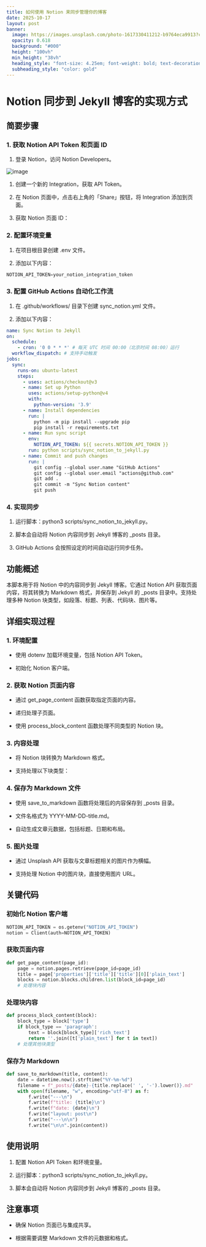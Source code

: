 ```yaml
---
title: 如何使用 Notion 来同步管理你的博客
date: 2025-10-17
layout: post
banner:
  image: https://images.unsplash.com/photo-1617330411212-b9764eca9913?crop=entropy&cs=tinysrgb&fit=max&fm=jpg&ixid=M3w2OTIwMzJ8MHwxfHJhbmRvbXx8fHx8fHx8fDE3NjA3Mzk1Mjd8&ixlib=rb-4.1.0&q=80&w=1080
  opacity: 0.618
  background: "#000"
  height: "100vh"
  min_height: "38vh"
  heading_style: "font-size: 4.25em; font-weight: bold; text-decoration: underline"
  subheading_style: "color: gold"
---
```


# Notion 同步到 Jekyll 博客的实现方式

## 简要步骤

### 1. 获取 Notion API Token 和页面 ID

1. 登录 Notion，访问 Notion Developers。

![image](https://prod-files-secure.s3.us-west-2.amazonaws.com/a7a0cc5a-89b9-4cda-8686-1fba0ca52f40/d19c1afe-dea5-4312-9333-786b0ba83054/image.png?X-Amz-Algorithm=AWS4-HMAC-SHA256&X-Amz-Content-Sha256=UNSIGNED-PAYLOAD&X-Amz-Credential=ASIAZI2LB4664UAWR6HA%2F20251017%2Fus-west-2%2Fs3%2Faws4_request&X-Amz-Date=20251017T221847Z&X-Amz-Expires=3600&X-Amz-Security-Token=IQoJb3JpZ2luX2VjEAYaCXVzLXdlc3QtMiJIMEYCIQDcwKTXt9DAS04i5qd5tYgpIzdeV9OJKbDvHtCPuDY%2F%2BwIhANzonNf8cj6Rpd0QsGJ%2F29oExV4e95l1s1yK3gmiPw1%2BKogECK%2F%2F%2F%2F%2F%2F%2F%2F%2F%2F%2FwEQABoMNjM3NDIzMTgzODA1IgxMmvsJKGBCExLv3%2Boq3ANCE3nnnXBYr5UqTEZPZAUsPy0ukbOxAbGNFpFe6HSmUbTM0AgjvUt8bFnr389cuCRe6xuoeqnPBhUNkGCVAdTNaB59tyRKzPnYg7wVTF1kvpW9hYoxZB4Yb9x4h9gHwzfY2WbOYLS%2BigiWiHZBN62lb1v3sV6BQaoXG8bvJZX80KQdXWMvMO2GExXDS7jmEL9mHnKmi34D4TldUZMfkjEPuVfUwMjUMNYR9Z6ui6ouM5SjaLQFYDNhO%2FaSyLw7ZMeKR1O%2FIPD5wUcKMzojIDXwB2orH1NbEI4Yjr%2Bih1fXecPss6MTMpe8zwsTYhRXk4YuYb%2BLtnrsQSyLZ7MEOVp3rqKTE1IARedhsqcBI%2ByL7TQ2rW3tSQL2iLFp1Ji8ePOsRsJt7m2yUC6tlrUcfcTJdC1Z%2FZHMFi9qEfBoD4FUmHZfHUIOMJOYn57RgNGKnJo1rW7RFACgiq18c0bgwUVRfBdH%2BLsKQdfjZT6FAtVmGBav%2Fcs7TN22R5tu7g1cfKyWs2HC1V89Z34Cr43fSLqzwceTI0A3Ccratqw4VyCwCR1qXSPioMQ5tGveHInB%2BxG%2F6O5nAELNWJA3S7RvDF2u6MQDj3YpwdPAinA%2FpWnYMuKmEKNnd8kdeoSQBzDQ7MrHBjqkAQZ6SOOAPHKMfpn%2FDS%2B%2BOIy%2BiC6H459RFVdwrVHxWhThLHznzZJCtkYosfcRCdWUmBd11DcFEw0GzT0Hl3MhRNqXElcyLqSgiLPUbvxfQ%2BJKcS6EH1vTFOshAX8kwyWIvUcw4LZUqAdmA6aJrV%2FdUVMJaPJDXDHQ4MWn5CKADwcujEFre%2FjzieymZq388sx6Mms9EkY1XSuf6CcMH46hSClaHDzl&X-Amz-Signature=4ec67e126ee60bffece4232ac8ba6d3df09917938b0837ba0258e9441d6300e5&X-Amz-SignedHeaders=host&x-amz-checksum-mode=ENABLED&x-id=GetObject)

1. 创建一个新的 Integration，获取 API Token。

1. 在 Notion 页面中，点击右上角的「Share」按钮，将 Integration 添加到页面。

1. 获取 Notion 页面 ID：


### 2. 配置环境变量

1. 在项目根目录创建 .env 文件。

1. 添加以下内容：

```javascript
NOTION_API_TOKEN=your_notion_integration_token
```

### 3. 配置 GitHub Actions 自动化工作流

1. 在 .github/workflows/ 目录下创建 sync_notion.yml 文件。

1. 添加以下内容：

```yaml
name: Sync Notion to Jekyll
on:
  schedule:
    - cron: '0 0 * * *' # 每天 UTC 时间 00:00（北京时间 08:00）运行
  workflow_dispatch: # 支持手动触发
jobs:
  sync:
    runs-on: ubuntu-latest
    steps:
      - uses: actions/checkout@v3
      - name: Set up Python
        uses: actions/setup-python@v4
        with:
          python-version: '3.9'
      - name: Install dependencies
        run: |
          python -m pip install --upgrade pip
          pip install -r requirements.txt
      - name: Run sync script
        env:
          NOTION_API_TOKEN: ${{ secrets.NOTION_API_TOKEN }}
        run: python scripts/sync_notion_to_jekyll.py
      - name: Commit and push changes
        run: |
          git config --global user.name "GitHub Actions"
          git config --global user.email "actions@github.com"
          git add .
          git commit -m "Sync Notion content"
          git push
```

### 4. 实现同步

1. 运行脚本：python3 scripts/sync_notion_to_jekyll.py。

1. 脚本会自动将 Notion 内容同步到 Jekyll 博客的 _posts 目录。

1. GitHub Actions 会按照设定的时间自动运行同步任务。

## 功能概述

本脚本用于将 Notion 中的内容同步到 Jekyll 博客。它通过 Notion API 获取页面内容，将其转换为 Markdown 格式，并保存到 Jekyll 的 _posts 目录中。支持处理多种 Notion 块类型，如段落、标题、列表、代码块、图片等。

## 详细实现过程

### 1. 环境配置

- 使用 dotenv 加载环境变量，包括 Notion API Token。

- 初始化 Notion 客户端。

### 2. 获取 Notion 页面内容

- 通过 get_page_content 函数获取指定页面的内容。

- 递归处理子页面。

- 使用 process_block_content 函数处理不同类型的 Notion 块。

### 3. 内容处理

- 将 Notion 块转换为 Markdown 格式。

- 支持处理以下块类型：


### 4. 保存为 Markdown 文件

- 使用 save_to_markdown 函数将处理后的内容保存到 _posts 目录。

- 文件名格式为 YYYY-MM-DD-title.md。

- 自动生成文章元数据，包括标题、日期和布局。

### 5. 图片处理

- 通过 Unsplash API 获取与文章标题相关的图片作为横幅。

- 支持处理 Notion 中的图片块，直接使用图片 URL。

## 关键代码

### 初始化 Notion 客户端

```python
NOTION_API_TOKEN = os.getenv("NOTION_API_TOKEN")
notion = Client(auth=NOTION_API_TOKEN)
```

### 获取页面内容

```python
def get_page_content(page_id):
    page = notion.pages.retrieve(page_id=page_id)
    title = page['properties']['title']['title'][0]['plain_text']
    blocks = notion.blocks.children.list(block_id=page_id)
    # 处理块内容
```

### 处理块内容

```python
def process_block_content(block):
    block_type = block['type']
    if block_type == 'paragraph':
        text = block[block_type]['rich_text']
        return ''.join([t['plain_text'] for t in text])
    # 处理其他块类型
```

### 保存为 Markdown

```python
def save_to_markdown(title, content):
    date = datetime.now().strftime("%Y-%m-%d")
    filename = f"_posts/{date}-{title.replace(' ', '-').lower()}.md"
    with open(filename, "w", encoding="utf-8") as f:
        f.write("---\n")
        f.write(f"title: {title}\n")
        f.write(f"date: {date}\n")
        f.write("layout: post\n")
        f.write("---\n\n")
        f.write("\n\n".join(content))
```

## 使用说明

1. 配置 Notion API Token 和环境变量。

1. 运行脚本：python3 scripts/sync_notion_to_jekyll.py。

1. 脚本会自动将 Notion 内容同步到 Jekyll 博客的 _posts 目录。

## 注意事项

- 确保 Notion 页面已与集成共享。

- 根据需要调整 Markdown 文件的元数据和格式。